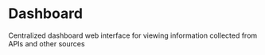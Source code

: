 # Dashboard

Centralized dashboard web interface for viewing information collected from APIs and other sources
